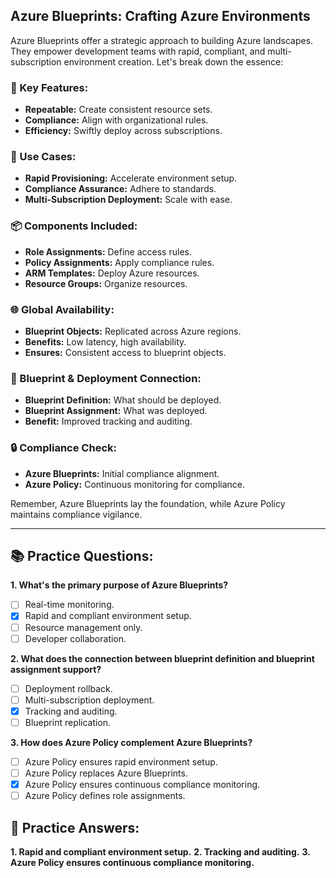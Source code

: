 ## **Azure Blueprints: Crafting Azure Environments**

Azure Blueprints offer a strategic approach to building Azure landscapes. They empower development teams with rapid, compliant, and multi-subscription environment creation. Let's break down the essence:

### **🎨 Key Features:**

- **Repeatable:** Create consistent resource sets.
- **Compliance:** Align with organizational rules.
- **Efficiency:** Swiftly deploy across subscriptions.

### **🚀 Use Cases:**

- **Rapid Provisioning:** Accelerate environment setup.
- **Compliance Assurance:** Adhere to standards.
- **Multi-Subscription Deployment:** Scale with ease.

### **📦 Components Included:**

- **Role Assignments:** Define access rules.
- **Policy Assignments:** Apply compliance rules.
- **ARM Templates:** Deploy Azure resources.
- **Resource Groups:** Organize resources.

### **🌐 Global Availability:**

- **Blueprint Objects:** Replicated across Azure regions.
- **Benefits:** Low latency, high availability.
- **Ensures:** Consistent access to blueprint objects.

### **🔗 Blueprint & Deployment Connection:**

- **Blueprint Definition:** What should be deployed.
- **Blueprint Assignment:** What was deployed.
- **Benefit:** Improved tracking and auditing.

### **🔒 Compliance Check:**

- **Azure Blueprints:** Initial compliance alignment.
- **Azure Policy:** Continuous monitoring for compliance.

Remember, Azure Blueprints lay the foundation, while Azure Policy maintains compliance vigilance.

---

## **📚 Practice Questions:**

**1. What's the primary purpose of Azure Blueprints?**
   - [ ] Real-time monitoring.
   - [x] Rapid and compliant environment setup.
   - [ ] Resource management only.
   - [ ] Developer collaboration.

**2. What does the connection between blueprint definition and blueprint assignment support?**
   - [ ] Deployment rollback.
   - [ ] Multi-subscription deployment.
   - [x] Tracking and auditing.
   - [ ] Blueprint replication.

**3. How does Azure Policy complement Azure Blueprints?**
   - [ ] Azure Policy ensures rapid environment setup.
   - [ ] Azure Policy replaces Azure Blueprints.
   - [x] Azure Policy ensures continuous compliance monitoring.
   - [ ] Azure Policy defines role assignments.

## **🔑 Practice Answers:**

**1. Rapid and compliant environment setup.**
**2. Tracking and auditing.**
**3. Azure Policy ensures continuous compliance monitoring.**